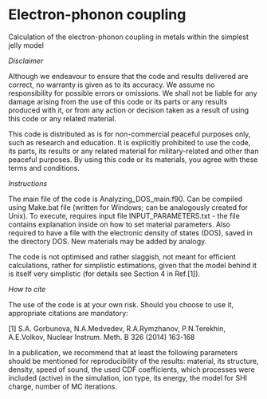 # Electron-phonon coupling
 Calculation of the electron-phonon coupling in metals within the simplest jelly model

*Disclaimer*

Although we endeavour to ensure that the code and results delivered are correct, no warranty is given as to its accuracy. We assume no responsibility for possible errors or omissions. We shall not be liable for any damage arising from the use of this code or its parts or any results produced with it, or from any action or decision taken as a result of using this code or any related material.

This code is distributed as is for non-commercial peaceful purposes only, such as research and education. It is explicitly prohibited to use the code, its parts, its results or any related material for military-related and other than peaceful purposes. By using this code or its materials, you agree with these terms and conditions.

*Instructions*

The main file of the code is Analyzing_DOS_main.f90. Can be compiled using Make.bat file (written for Windows; can be analogously created for Unix).
To execute, requires input file INPUT_PARAMETERS.txt - the file contains explanation inside on how to set material parameters.
Also required to have a file with the electronic density of states (DOS), saved in the directory DOS. New materials may be added by analogy.

The code is not optimised and rather slaggish, not meant for efficient calculations, rather for simplistic estimations, given that the model behind it is itself very simplistic (for details see Section 4 in Ref.[1]).


*How to cite*

The use of the code is at your own risk. Should you choose to use it, appropriate citations are mandatory:

[1] S.A. Gorbunova, N.A.Medvedev, R.A.Rymzhanov, P.N.Terekhin, A.E.Volkov, Nuclear Instrum. Meth. B 326 (2014) 163-168

In a publication, we recommend that at least the following parameters should be mentioned for reproducibility of the results: material, its structure, density, speed of sound, the used CDF coefficients, which processes were included (active) in the simulation, ion type, its energy, the model for SHI charge, number of MC iterations.
